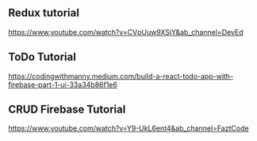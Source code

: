 ## Redux tutorial

https://www.youtube.com/watch?v=CVpUuw9XSjY&ab_channel=DevEd

## ToDo Tutorial

https://codingwithmanny.medium.com/build-a-react-todo-app-with-firebase-part-1-ui-33a34b86f1e6

## CRUD Firebase Tutorial

https://www.youtube.com/watch?v=Y9-UkL6ent4&ab_channel=FaztCode
